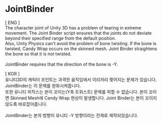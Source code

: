 # JointBinder
[ ENG ]<BR>
The character joint of Unity 3D has a problem of tearing in extreme movement. The Joint Binder script ensures that the joints do not deviate beyond their specified range from the default position.<BR>
Also, Unity Physics can't avoid the problem of bone twisting. If the bone is twisted, Candy Wrap occurs on the skinned mesh. Joint Binder straightens the bone so that it is not twisted.<BR>
<BR>
JointBinder requires that the direction of the bone is -Y.<BR>

[ KOR ]<BR>
유니티3D의 캐릭터 조인트는 과격한 움직임에서 이리저리 찢어지는 문제가 있습니다. JointBinder는 이 문제를 완화시켜줍니다.<BR>
또한 유니티 피직스는 본이 꼬이는(Y축 트위스트) 문제를 피할 수 없습니다. 본이 꼬이면 Skinned Mesh에 Candy Wrap 현상이 발생합니다. Joint Binder는 본이 꼬이지 않도록 바로잡아줍니다.<BR>
<BR>
JointBinder는 본의 방향이 유니티 -Y 방향이라는 전제로 제작되었습니다.
